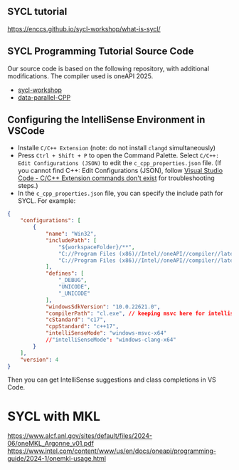 ## SYCL tutorial
https://enccs.github.io/sycl-workshop/what-is-sycl/

## SYCL Programming Tutorial Source Code
Our source code is based on the following repository, with additional modifications. The compiler used is oneAPI 2025.

- [sycl-workshop](https://github.com/ENCCS/sycl-workshop)
- [data-parallel-CPP](https://github.com/Apress/data-parallel-CPP)

## Configuring the IntelliSense Environment in VSCode

* Installe `C/C++ Extension` (note: do not install `clangd` simultaneously)
* Press `Ctrl + Shift + P` to open the Command Palette. Select  `C/C++: Edit Configurations (JSON)` to edit the `c_cpp_properties.json` file. (If you cannot find C++: Edit Configurations (JSON), follow [Visual Studio Code - C/C++ Extension commands don't exist](https://stackoverflow.com/questions/72673961/visual-studio-code-c-c-extension-commands-dont-exist) for troubleshooting steps.)
* In the `c_cpp_properties.json` file, you can specify the include path for SYCL. For example:
```json
{
    "configurations": [
        {
            "name": "Win32",
            "includePath": [
                "${workspaceFolder}/**",
                "C://Program Files (x86)//Intel//oneAPI//compiler//latest//include",
                "C://Program Files (x86)//Intel//oneAPI//compiler//latest//include//sycl",
            ],
            "defines": [
                "_DEBUG",
                "UNICODE",
                "_UNICODE"
            ],
            "windowsSdkVersion": "10.0.22621.0",
            "compilerPath": "cl.exe", // keeping msvc here for intellisence configuration
            "cStandard": "c17",
            "cppStandard": "c++17",
            "intelliSenseMode": "windows-msvc-x64"
            //"intelliSenseMode": "windows-clang-x64"
        }
    ],
    "version": 4
}
```
Then you can get IntelliSense suggestions and class completions in VS Code.


# SYCL with MKL
https://www.alcf.anl.gov/sites/default/files/2024-06/oneMKL_Argonne_v01.pdf
https://www.intel.com/content/www/us/en/docs/oneapi/programming-guide/2024-1/onemkl-usage.html